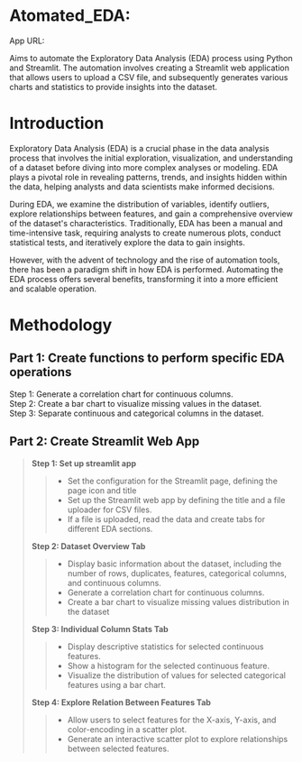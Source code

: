 # Atomated_EDA:
App URL:  

Aims to automate the Exploratory Data Analysis (EDA) process using Python and Streamlit.  The automation involves creating a Streamlit web application that allows users to upload a CSV file, and subsequently generates various charts and statistics to provide insights into the dataset.
# Introduction
Exploratory Data Analysis (EDA) is a crucial phase in the data analysis process that involves the initial exploration, visualization, and understanding of a dataset before diving into more complex analyses or modeling. EDA plays a pivotal role in revealing patterns, trends, and insights hidden within the data, helping analysts and data scientists make informed decisions.

During EDA, we examine  the distribution of variables, identify outliers, explore relationships between features, and gain a comprehensive overview of the dataset's characteristics. Traditionally, EDA has been a manual and time-intensive task, requiring analysts to create numerous plots, conduct statistical tests, and iteratively explore the data to gain insights.

However, with the advent of technology and the rise of automation tools, there has been a paradigm shift in how EDA is performed. Automating the EDA process offers several benefits, transforming it into a more efficient and scalable operation.
# Methodology
## Part 1: Create functions to perform specific EDA operations
Step 1:  Generate a correlation chart for continuous columns.<br>
Step 2: Create a bar chart to visualize missing values in the dataset.<br>
Step 3: Separate continuous and categorical columns in the dataset.<br>
## Part 2: Create Streamlit Web App<br>
> **Step 1: Set up streamlit app**  <br>
>
>> * Set the configuration for the Streamlit page, defining the page icon and title  <br>
>> * Set up the Streamlit web app by defining the title and a file uploader for CSV files.  <br>
>> * If a file is uploaded, read the data and create tabs for different EDA sections.  <br>
>
> **Step 2: Dataset Overview Tab**  <br>
>
>> * Display basic information about the dataset, including the number of rows, duplicates, features, categorical columns, and continuous columns.  <br>
>> * Generate a correlation chart for continuous columns.  <br>
>> * Create a bar chart to visualize missing values distribution in the dataset  <br>
>
> **Step 3: Individual Column Stats Tab** <br>
>
>> * Display descriptive statistics for selected continuous features.  <br>
>> * Show a histogram for the selected continuous feature.  <br>
>> * Visualize the distribution of values for selected categorical features using a bar chart.  <br>
>
> **Step 4: Explore Relation Between Features Tab**  <br>
>
>> * Allow users to select features for the X-axis, Y-axis, and color-encoding in a scatter plot.  <br>
>> * Generate an interactive scatter plot to explore relationships between selected features.  <br>




